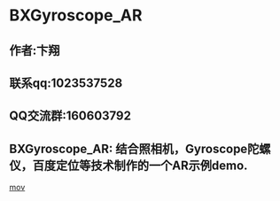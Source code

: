 
# BXGyroscope_AR

##  作者:卞翔
##  联系qq:1023537528
##  QQ交流群:160603792

## BXGyroscope_AR: 结合照相机，Gyroscope陀螺仪，百度定位等技术制作的一个AR示例demo.

<!--![mov](https://github.com/bianxiang/BXRotationView/blob/master/BXRotationView/BXRotationView/BXRotationViewGIF.gif?raw=true)  -->

[mov](https://github.com/bianxiang/BXGyroscope_AR/blob/master/陀螺仪Demo/陀螺仪Demo/AR.mov)
